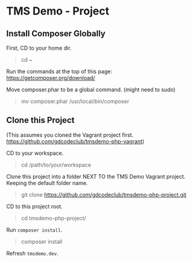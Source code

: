 # TMS Demo - Project

## Install Composer Globally

First, CD to your home dir.

> cd ~

Run the commands at the top of this page: https://getcomposer.org/download/

Move composer.phar to be a global command. (might need to sudo)

> mv composer.phar /usr/local/bin/composer

## Clone this Project

(This assumes you cloned the Vagrant project first. https://github.com/gdcodeclub/tmsdemo-php-vagrant)

CD to your workspace.

> cd /path/to/your/workspace

Clone this project into a folder NEXT TO the TMS Demo Vagrant project. Keeping the default folder name.

> git clone https://github.com/gdcodeclub/tmsdemo-php-project.git

CD to this project root.

> cd tmsdemo-php-project/

Run `composer install`.

> composer install

Refresh `tmsdemo.dev`.
